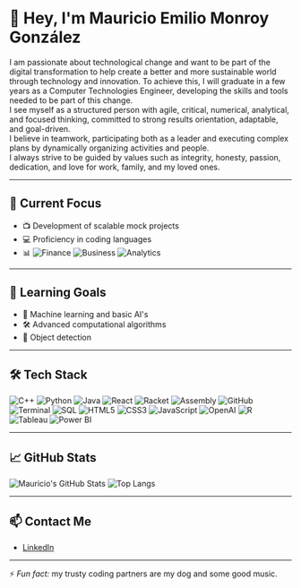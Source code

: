 # 👋 Hey, I'm Mauricio Emilio Monroy González

I am passionate about technological change and want to be part of the digital transformation to help create a better and more sustainable world through technology and innovation. To achieve this, I will graduate in a few years as a Computer Technologies Engineer, developing the skills and tools needed to be part of this change.  
I see myself as a structured person with agile, critical, numerical, analytical, and focused thinking, committed to strong results orientation, adaptable, and goal-driven.  
I believe in teamwork, participating both as a leader and executing complex plans by dynamically organizing activities and people.  
I always strive to be guided by values such as integrity, honesty, passion, dedication, and love for work, family, and my loved ones.

---

## 🚀 Current Focus
- 📺 Development of scalable mock projects 
- 💻 Proficiency in coding languages
- 📊 ![Finance](https://img.shields.io/badge/Finance-0A74DA?style=flat&logo=money&logoColor=white)
![Business](https://img.shields.io/badge/Business-FF6F61?style=flat&logo=briefcase&logoColor=white)
![Analytics](https://img.shields.io/badge/Analytics-FF9900?style=flat&logo=analytics&logoColor=white)

---

## 🌱 Learning Goals
- 🧠 Machine learning and basic AI's
- 🛠️ Advanced computational algorithms
- 🎯 Object detection

---

## 🛠️ Tech Stack

![C++](https://img.shields.io/badge/C++-00599C?style=flat&logo=cplusplus&logoColor=white)
![Python](https://img.shields.io/badge/Python-3776AB?style=flat&logo=python&logoColor=white)
![Java](https://img.shields.io/badge/Java-007396?style=flat&logo=java&logoColor=white)
![React](https://img.shields.io/badge/React-61DAFB?style=flat&logo=react&logoColor=black)
![Racket](https://img.shields.io/badge/Racket-3C6CE6?style=flat&logo=racket&logoColor=white)
![Assembly](https://img.shields.io/badge/Assembly-6E4C1E?style=flat&logo=assemblyscript&logoColor=white)
![GitHub](https://img.shields.io/badge/GitHub-181717?style=flat&logo=github&logoColor=white)
![Terminal](https://img.shields.io/badge/Terminal-000000?style=flat&logo=terminal&logoColor=white)
![SQL](https://img.shields.io/badge/SQL-4479A1?style=flat&logo=mysql&logoColor=white)
![HTML5](https://img.shields.io/badge/HTML5-E34F26?style=flat&logo=html5&logoColor=white)
![CSS3](https://img.shields.io/badge/CSS3-1572B6?style=flat&logo=css3&logoColor=white)
![JavaScript](https://img.shields.io/badge/JavaScript-F7DF1E?style=flat&logo=javascript&logoColor=black)
![OpenAI](https://img.shields.io/badge/OpenAI-412991?style=flat&logo=openai&logoColor=white)
![R](https://img.shields.io/badge/R-276DC3?style=flat&logo=r&logoColor=white)
![Tableau](https://img.shields.io/badge/Tableau-E97627?style=flat&logo=tableau&logoColor=white)
![Power BI](https://img.shields.io/badge/Power_BI-F2C811?style=flat&logo=power-bi&logoColor=black)


---

## 📈 GitHub Stats

![Mauricio's GitHub Stats](https://github-readme-stats.vercel.app/api?username=Morris2801&show_icons=true&theme=tokyonight)
![Top Langs](https://github-readme-stats.vercel.app/api/top-langs/?username=Morris2801&layout=compact&theme=tokyonight)

---

## 📫 Contact Me

- [LinkedIn](https://www.linkedin.com/in/mauricioemiliomonroy)

---

⚡ *Fun fact:* my trusty coding partners are my dog and some good music. 
